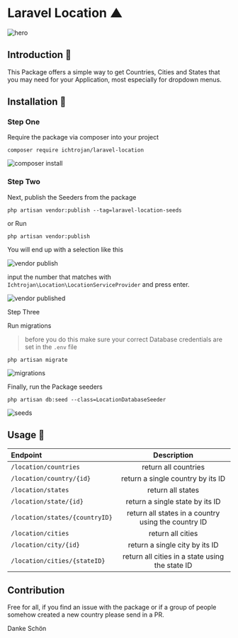 # Laravel Location ▲

![hero](https://res.cloudinary.com/ichtrojan/image/upload/v1557612717/Screenshot_2019-05-11_at_11.11.17_PM_qvatw1.png)

## Introduction 🖖
This Package offers a simple way to get Countries, Cities and States that you may need for your Application, most especially for dropdown menus.

## Installation 💽

### Step One 

Require the package via composer into your project

```shell
composer require ichtrojan/laravel-location
```

![composer install](https://res.cloudinary.com/ichtrojan/image/upload/v1557601533/Screenshot_2019-05-11_at_8.04.49_PM_ojixaa.png)

### Step Two 

Next, publish the Seeders from the package

```shell
php artisan vendor:publish --tag=laravel-location-seeds
```

or Run

```shell
php artisan vendor:publish
```

You will end up with a selection like this

![vendor publish](https://res.cloudinary.com/ichtrojan/image/upload/v1557610923/Screenshot_2019-05-11_at_10.41.45_PM_igxnq3.png)

input the number that matches with `Ichtrojan\Location\LocationServiceProvider` and press enter.

![vendor published](https://res.cloudinary.com/ichtrojan/image/upload/v1557611069/Screenshot_2019-05-11_at_10.44.15_PM_e3os9s.png)

Step Three

Run migrations

> before you do this make sure your correct Database credentials are set in the `.env` file

```shell
php artisan migrate
```

![migrations](https://res.cloudinary.com/ichtrojan/image/upload/v1557611272/Screenshot_2019-05-11_at_10.47.34_PM_rxjbia.png)

Finally, run the Package seeders

```shell
php artisan db:seed --class=LocationDatabaseSeeder
```

![seeds](https://res.cloudinary.com/ichtrojan/image/upload/v1557611591/Screenshot_2019-05-11_at_10.52.04_PM_yrclse.png)

## Usage 🧨

|Endpoint|Description|
|:------------- | :----------: |
|`/location/countries`|return all countries|
|`/location/country/{id}`|return a single country by its ID|
|`/location/states`|return all states|
|`/location/state/{id}`|return a single state by its ID|
|`/location/states/{countryID}`|return all states in a country using the country ID|
|`/location/cities`|return all cities|
|`/location/city/{id}`|return a single city by its ID|
|`/location/cities/{stateID}`|return all cities in a state using the state ID|

## Contribution

Free for all, if you find an issue with the package or if a group of people somehow created a new country please send in a PR.

Danke Schön 
